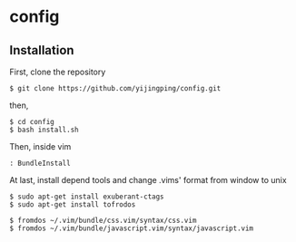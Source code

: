 config
======

Installation
---

First, clone the repository

    $ git clone https://github.com/yijingping/config.git

then,

    $ cd config
    $ bash install.sh

Then, inside vim

	: BundleInstall

At last, install depend tools and change .vims' format from window to unix

	$ sudo apt-get install exuberant-ctags
	$ sudo apt-get install tofrodos

	$ fromdos ~/.vim/bundle/css.vim/syntax/css.vim
	$ fromdos ~/.vim/bundle/javascript.vim/syntax/javascript.vim

